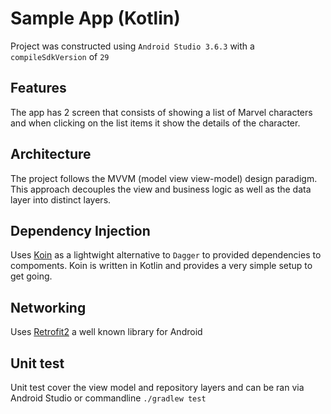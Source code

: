 # Sample App (Kotlin)

Project was constructed using `Android Studio 3.6.3` with a `compileSdkVersion` of `29`

## Features
The app has 2 screen that consists of showing a list of Marvel characters and when clicking on the list items it show the details of the character.

## Architecture
The project follows the MVVM (model view view-model) design paradigm.  This approach decouples the view and business logic as well as the data layer into distinct layers.

## Dependency Injection
Uses [Koin](https://github.com/InsertKoinIO/koin) as a lightwight alternative to `Dagger` to provided dependencies to compoments.  Koin is written in Kotlin and provides a very simple setup to get going.

## Networking
Uses [Retrofit2](https://square.github.io/retrofit/) a well known library for Android

## Unit test
Unit test cover the view model and repository layers and can be ran via Android Studio or commandline `./gradlew test`


